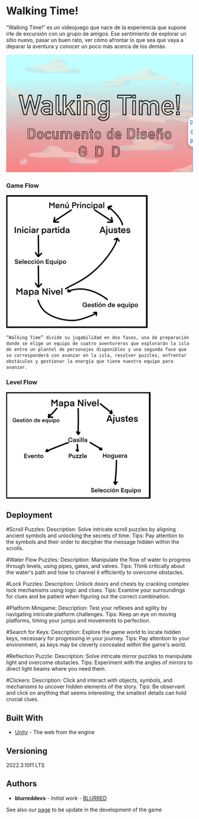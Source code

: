# Walking Time!

“Walking Time!” es un videojuego que nace de la experiencia que supone irte de excursión con un grupo de amigos. Ese sentimiento de explorar un sitio nuevo, pasar un buen rato, ver cómo afrontar lo que sea que vaya a deparar la aventura y conocer un poco más acerca de los demás.

![alt text](https://github.com/blurredteam/walking-time-design/blob/main/Diagramas/Portada.PNG?raw=true)

### Game Flow

![alt text](https://github.com/blurredteam/walking-time-design/blob/main/Diagramas/Diagrama-Juego.PNG?raw=true)

```
“Walking Time” divide su jugabilidad en dos fases, una de preparación donde se elige un equipo de cuatro aventureros que explorarán la isla de entre un plantel de personajes disponibles y una segunda fase que se corresponderá con avanzar en la isla, resolver puzzles, enfrentar obstáculos y gestionar la energía que tiene nuestro equipo para avanzar.
```

### Level Flow

![alt text](https://github.com/blurredteam/walking-time-design/blob/main/Diagramas/Diagrama-nivel.PNG?raw=true)



## Deployment

#Scroll Puzzles:
Description: Solve intricate scroll puzzles by aligning ancient symbols and unlocking the secrets of time.
Tips: Pay attention to the symbols and their order to decipher the message hidden within the scrolls.

#Water Flow Puzzles:
Description: Manipulate the flow of water to progress through levels, using pipes, gates, and valves.
Tips: Think critically about the water's path and how to channel it efficiently to overcome obstacles.

#Lock Puzzles:
Description: Unlock doors and chests by cracking complex lock mechanisms using logic and clues.
Tips: Examine your surroundings for clues and be patient when figuring out the correct combination.

#Platform Minigame:
Description: Test your reflexes and agility by navigating intricate platform challenges.
Tips: Keep an eye on moving platforms, timing your jumps and movements to perfection.

#Search for Keys:
Description: Explore the game world to locate hidden keys, necessary for progressing in your journey.
Tips: Pay attention to your environment, as keys may be cleverly concealed within the game's world.

#Reflection Puzzle:
Description: Solve intricate mirror puzzles to manipulate light and overcome obstacles.
Tips: Experiment with the angles of mirrors to direct light beams where you need them.

#Clickers:
Description: Click and interact with objects, symbols, and mechanisms to uncover hidden elements of the story.
Tips: Be observant and click on anything that seems interesting; the smallest details can hold crucial clues.

## Built With

* [Unity](https://unity.com/es) - The web from the engine


## Versioning
2022.3.10f1 LTS


## Authors

* **blurreddevs** - *Initial work* - [BLURRED]([https://github.com/PurpleBooth](https://github.com/blurredteam/))

See also our [page]([https://github.com/your/project/contributors](https://blurredteam.github.io/portfolio/)) to be update in the development of the game
